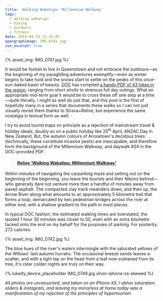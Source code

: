 ```yaml
---
title: 'Walking Wakatipu: Millennium Walkway'
tags:
  - walking wakatipu
  - hiking
  - outdoors
  - fitness
date: 2019-04-25 21:35:07
opengraphimage: IMG_0741.jpg
use_excerpt: true
---
```

{% asset_img: IMG_0741.jpg %}

It would be foolish to live in Queenstown and not embrace the outdoors—as the beginning of my paragliding adventures exemplify—even as winter begins to take hold and the snows start to settle on the peaks of this once-sun-baked basin of beauty. <abbr title="New Zealand's Department of Conservation">DOC</abbr> has compiled [a handy PDF of 43 hikes in the region](https://www.doc.govt.nz/Documents/parks-and-recreation/tracks-and-walks/otago/wakatipu-walks-brochure.pdf), ranging from short strolls to strenous full day outings. What an appropriate mid-term goal it would be to cross these off one step at a time—quite literally. I might as well do just that, and this post is the first of hopefully many in a series that documents these walks so I can not just visually revisit them thanks to Strava+Relive, but experience the same nostalgia in textual form as well.

<!-- more -->

I try to avoid tourist traps on principle as a rejection of mainstream travel & holiday ideals, doubly so on a public holiday like 25<sup>th</sup> April, ANZAC Day in New Zealand. But, the autumn colours of Arrowtown's decidous trees (technically, these constitute invasive pests) are inescapable, and therefore form the background of the Millennium Walkway, and daywalk #24 in the DOC-provided PDF.

<blockquote class="embedly-card" data-card-controls="0" data-card-key="f1631a41cb254ca5b035dc5747a5bd75"><h4><a href="https://www.relive.cc/view/2317396716?r=embed-site">Relive 'Walking Wakatipu: Millennium Walkway'</a></h4></blockquote>
        <script async src="https://cdn.embedly.com/widgets/platform.js" charset="UTF-8"></script>

Within minutes of navigating the carparking maze and setting out on the beginning of the beginning, you leave the tourists and their Nikons behind—who generally dare not venture more than a handful of minutes away from paved asphalt. The compacted clay track meanders down, and then up, the Arrow River along what amounts to an approximately 5 kilometre trail that forms a loop, demarcated by two pedestrian bridges across the river at either end; with a shallow gradient to the path in most places.

In typical DOC fashion, the estimated walking times are overstated, the quoted 1 hour 30 minutes was closer to 50, even with an extra kilometre tacked onto the end on my behalf for the purposes of parking. For posterity: 272 calories. 

{% asset_img: IMG_0742.jpg %}

The blue hues of the river's waters intermingle with the saturated yellows of the Willows' last autumn hurrahs. The occasional breeze sends leaves a-scatter, and with a light tap on the head from a leaf now orphaned from its tree, it's clear colder nights are truly on their way.

{% lukeify_device_placeholder IMG_0749.jpg silver-iphone-xs-skewed %}

*All photos are unretouched, and taken on an iPhone XS. I abhor saturation sliders & instagram, and leaving my mirrorless at home today was a manifestation of my rejection of the principles of hypertourism.*